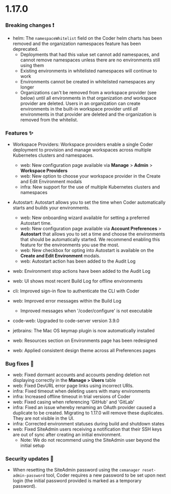# 1.17.0

### Breaking changes ❗

- helm: The `namespaceWhitelist` field on the Coder helm charts has been removed
  and the organization namespaces feature has been deprecated.
  - Deployments that had this value set cannot add namespaces, and cannot remove
    namespaces unless there are no environments still using them
  - Existing environments in whitelisted namespaces will continue to work
  - Environments cannot be created in whitelisted namespaces any longer
  - Organizations can't be removed from a workspace provider (see below) until
    all environments in that organization _and_ workspace provider are deleted.
    Users in an organization can create environments in the built-in workspace
    provider until _all_ environments in that provider are deleted and the
    organization is removed from the whitelist.

### Features ✨

- Workspace Providers: Workspace providers enable a single Coder deployment to
  provision and manage workspaces across multiple Kubernetes clusters and
  namespaces.
  - web: New configuration page available via **Manage** > **Admin** >
    **Workspace Providers**
  - web: New option to choose your workspace provider in the Create and Edit
    Environment modals
  - infra: New support for the use of multiple Kubernetes clusters and
    namespaces
- Autostart: Autostart allows you to set the time when Coder automatically
  starts and builds your environments.

  - web: New onboarding wizard available for setting a preferred Autostart time.
  - web: New configuration page available via **Account Preferences** >
    **Autostart** that allows you to set a time and choose the environments that
    should be automatically started. We recommend enabling this feature for the
    environments you use the most.
  - web: New checkbox for opting into Autostart is available on the **Create and
    Edit Environment** modals.
  - web: Autostart action has been added to the Audit Log

- web: Environment stop actions have been added to the Audit Log
- web: UI shows most recent Build Log for offline environments
- cli: Improved sign-in flow to authenticate the CLI with Coder
- web: Improved error messages within the Build Log
  - Improved messages when '/coder/configure' is not executable
- code-web: Upgraded to code-server version 3.9.0
- jetbrains: The Mac OS keymap plugin is now automatically installed
- web: Resources section on Environments page has been redesigned
- web: Applied consistent design theme across all Preferences pages

### Bug fixes 🐛

- web: Fixed dormant accounts and accounts pending deletion not displaying
  correctly in the **Manage > Users** table
- web: Fixed DevURL error page links using incorrect URIs.
- infra: Fixed timeout when deleting users with many environments
- infra: Increased offline timeout in trial versions of Coder
- web: Fixed casing when referencing 'GitHub' and 'GitLab'
- infra: Fixed an issue whereby renaming an OAuth provider caused a duplicate to
  be created. Migrating to 1.17.0 will remove these duplicates. They are not
  visible in the UI.
- infra: Corrected environment statuses during build and shutdown states
- web: Fixed SiteAdmin users receiving a notification that their SSH keys are
  out of sync after creating an initial environment.
  - Note: We do not recommend using the SiteAdmin user beyond the initial setup

### Security updates 🔐

- When resetting the SiteAdmin password using the
  `cemanager reset-admin-password` tool, Coder requires a new password to be set
  upon next login (the initial password provided is marked as a temporary
  password).
